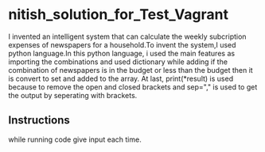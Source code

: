 # nitish_solution_for_Test_Vagrant
I invented an intelligent system that can calculate the weekly subcription expenses of newspapers for a household.To invent the system,I used python language.In this python language, i used the main features as importing the combinations and used dictionary while adding if the combination of newspapers is in the budget or less than the budget then it is convert to set and added to the array. At last, print(*result) is used because to remove the open and closed brackets and sep="," is used to get the output by seperating with brackets.
## Instructions
while running code give input each time.

